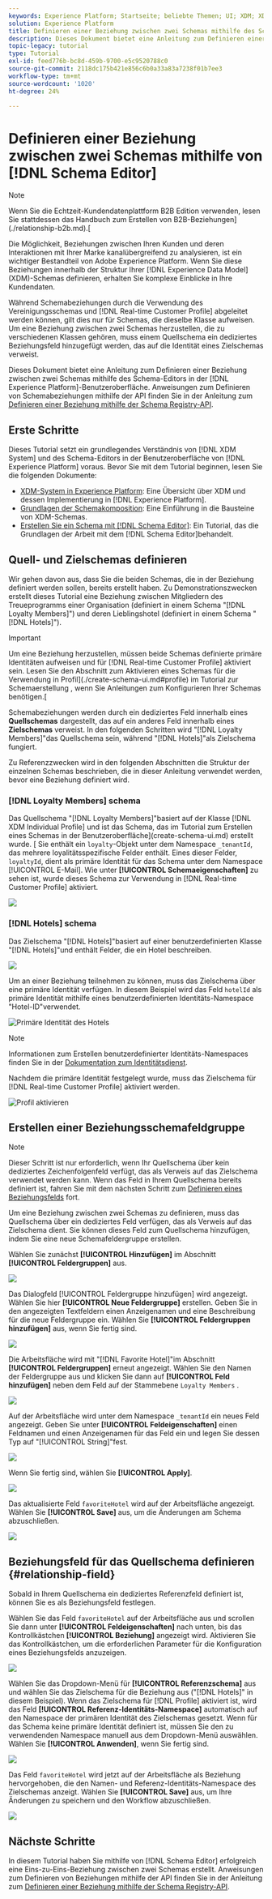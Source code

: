 ```yaml
---
keywords: Experience Platform; Startseite; beliebte Themen; UI; XDM; XDM; XDM-System; Experience-Datenmodell; Experience-Datenmodell; Experience-Datenmodell; Datenmodell; Datenmodell; Schema-Editor; Schema; Schema; Schemas; Erstellen; Beziehung; Beziehung; Referenz; Referenz;
solution: Experience Platform
title: Definieren einer Beziehung zwischen zwei Schemas mithilfe des Schema-Editors
description: Dieses Dokument bietet eine Anleitung zum Definieren einer Beziehung zwischen zwei Schemas mithilfe des Schema-Editors in der Experience Platform-Benutzeroberfläche.
topic-legacy: tutorial
type: Tutorial
exl-id: feed776b-bc8d-459b-9700-e5c9520788c0
source-git-commit: 2118dc175b421e856c6b0a33a83a7238f01b7ee3
workflow-type: tm+mt
source-wordcount: '1020'
ht-degree: 24%

---
```


# Definieren einer Beziehung zwischen zwei Schemas mithilfe von [!DNL Schema Editor]

>[!NOTE]
>
>Wenn Sie die Echtzeit-Kundendatenplattform B2B Edition verwenden, lesen Sie stattdessen das Handbuch zum Erstellen von B2B-Beziehungen](./relationship-b2b.md).[

Die Möglichkeit, Beziehungen zwischen Ihren Kunden und deren Interaktionen mit Ihrer Marke kanalübergreifend zu analysieren, ist ein wichtiger Bestandteil von Adobe Experience Platform. Wenn Sie diese Beziehungen innerhalb der Struktur Ihrer [!DNL Experience Data Model] (XDM)-Schemas definieren, erhalten Sie komplexe Einblicke in Ihre Kundendaten.

Während Schemabeziehungen durch die Verwendung des Vereinigungsschemas und [!DNL Real-time Customer Profile] abgeleitet werden können, gilt dies nur für Schemas, die dieselbe Klasse aufweisen. Um eine Beziehung zwischen zwei Schemas herzustellen, die zu verschiedenen Klassen gehören, muss einem Quellschema ein dediziertes Beziehungsfeld hinzugefügt werden, das auf die Identität eines Zielschemas verweist.

Dieses Dokument bietet eine Anleitung zum Definieren einer Beziehung zwischen zwei Schemas mithilfe des Schema-Editors in der [!DNL Experience Platform]-Benutzeroberfläche. Anweisungen zum Definieren von Schemabeziehungen mithilfe der API finden Sie in der Anleitung zum [Definieren einer Beziehung mithilfe der Schema Registry-API](relationship-api.md).

## Erste Schritte

Dieses Tutorial setzt ein grundlegendes Verständnis von [!DNL XDM System] und des Schema-Editors in der Benutzeroberfläche von [!DNL Experience Platform] voraus. Bevor Sie mit dem Tutorial beginnen, lesen Sie die folgenden Dokumente:

* [XDM-System in Experience Platform](../home.md): Eine Übersicht über XDM und dessen Implementierung in  [!DNL Experience Platform].
* [Grundlagen der Schemakomposition](../schema/composition.md): Eine Einführung in die Bausteine von XDM-Schemas.
* [Erstellen Sie ein Schema mit [!DNL Schema Editor]](create-schema-ui.md): Ein Tutorial, das die Grundlagen der Arbeit mit dem  [!DNL Schema Editor]behandelt.

## Quell- und Zielschemas definieren

Wir gehen davon aus, dass Sie die beiden Schemas, die in der Beziehung definiert werden sollen, bereits erstellt haben. Zu Demonstrationszwecken erstellt dieses Tutorial eine Beziehung zwischen Mitgliedern des Treueprogramms einer Organisation (definiert in einem Schema &quot;[!DNL Loyalty Members]&quot;) und deren Lieblingshotel (definiert in einem Schema &quot;[!DNL Hotels]&quot;).

>[!IMPORTANT]
>
>Um eine Beziehung herzustellen, müssen beide Schemas definierte primäre Identitäten aufweisen und für [!DNL Real-time Customer Profile] aktiviert sein. Lesen Sie den Abschnitt zum Aktivieren eines Schemas für die Verwendung in Profil](./create-schema-ui.md#profile) im Tutorial zur Schemaerstellung , wenn Sie Anleitungen zum Konfigurieren Ihrer Schemas benötigen.[

Schemabeziehungen werden durch ein dediziertes Feld innerhalb eines **Quellschemas** dargestellt, das auf ein anderes Feld innerhalb eines **Zielschemas** verweist. In den folgenden Schritten wird &quot;[!DNL Loyalty Members]&quot;das Quellschema sein, während &quot;[!DNL Hotels]&quot;als Zielschema fungiert.

Zu Referenzzwecken wird in den folgenden Abschnitten die Struktur der einzelnen Schemas beschrieben, die in dieser Anleitung verwendet werden, bevor eine Beziehung definiert wird.

### [!DNL Loyalty Members] schema

Das Quellschema &quot;[!DNL Loyalty Members]&quot;basiert auf der Klasse [!DNL XDM Individual Profile] und ist das Schema, das im Tutorial zum Erstellen eines Schemas in der Benutzeroberfläche](create-schema-ui.md) erstellt wurde. [ Sie enthält ein `loyalty`-Objekt unter dem Namespace `_tenantId`, das mehrere loyalitätsspezifische Felder enthält. Eines dieser Felder, `loyaltyId`, dient als primäre Identität für das Schema unter dem Namespace [!UICONTROL E-Mail]. Wie unter **[!UICONTROL Schemaeigenschaften]** zu sehen ist, wurde dieses Schema zur Verwendung in [!DNL Real-time Customer Profile] aktiviert.

![](../images/tutorials/relationship/loyalty-members.png)

### [!DNL Hotels] schema

Das Zielschema &quot;[!DNL Hotels]&quot;basiert auf einer benutzerdefinierten Klasse &quot;[!DNL Hotels]&quot;und enthält Felder, die ein Hotel beschreiben.

![](../images/tutorials/relationship/hotels.png)

Um an einer Beziehung teilnehmen zu können, muss das Zielschema über eine primäre Identität verfügen. In diesem Beispiel wird das Feld `hotelId` als primäre Identität mithilfe eines benutzerdefinierten Identitäts-Namespace &quot;Hotel-ID&quot;verwendet.

![Primäre Identität des Hotels](../images/tutorials/relationship/hotel-identity.png)

>[!NOTE]
>
>Informationen zum Erstellen benutzerdefinierter Identitäts-Namespaces finden Sie in der [Dokumentation zum Identitätsdienst](../../identity-service/namespaces.md#manage-namespaces).

Nachdem die primäre Identität festgelegt wurde, muss das Zielschema für [!DNL Real-time Customer Profile] aktiviert werden.

![Profil aktivieren](../images/tutorials/relationship/hotel-profile.png)

## Erstellen einer Beziehungsschemafeldgruppe

>[!NOTE]
>
>Dieser Schritt ist nur erforderlich, wenn Ihr Quellschema über kein dediziertes Zeichenfolgenfeld verfügt, das als Verweis auf das Zielschema verwendet werden kann. Wenn das Feld in Ihrem Quellschema bereits definiert ist, fahren Sie mit dem nächsten Schritt zum [Definieren eines Beziehungsfelds](#relationship-field) fort.

Um eine Beziehung zwischen zwei Schemas zu definieren, muss das Quellschema über ein dediziertes Feld verfügen, das als Verweis auf das Zielschema dient. Sie können dieses Feld zum Quellschema hinzufügen, indem Sie eine neue Schemafeldergruppe erstellen.

Wählen Sie zunächst **[!UICONTROL Hinzufügen]** im Abschnitt **[!UICONTROL Feldergruppen]** aus.

![](../images/tutorials/relationship/loyalty-add-field-group.png)

Das Dialogfeld [!UICONTROL Feldergruppe hinzufügen] wird angezeigt. Wählen Sie hier **[!UICONTROL Neue Feldergruppe]** erstellen. Geben Sie in den angezeigten Textfeldern einen Anzeigenamen und eine Beschreibung für die neue Feldergruppe ein. Wählen Sie **[!UICONTROL Feldergruppen hinzufügen]** aus, wenn Sie fertig sind.

![](../images/tutorials/relationship/create-field-group.png)

Die Arbeitsfläche wird mit &quot;[!DNL Favorite Hotel]&quot;im Abschnitt **[!UICONTROL Feldergruppen]** erneut angezeigt. Wählen Sie den Namen der Feldergruppe aus und klicken Sie dann auf **[!UICONTROL Feld hinzufügen]** neben dem Feld auf der Stammebene `Loyalty Members` .

![](../images/tutorials/relationship/loyalty-add-field.png)

Auf der Arbeitsfläche wird unter dem Namespace `_tenantId` ein neues Feld angezeigt. Geben Sie unter **[!UICONTROL Feldeigenschaften]** einen Feldnamen und einen Anzeigenamen für das Feld ein und legen Sie dessen Typ auf &quot;[!UICONTROL String]&quot;fest.

![](../images/tutorials/relationship/relationship-field-details.png)

Wenn Sie fertig sind, wählen Sie **[!UICONTROL Apply]**.

![](../images/tutorials/relationship/relationship-field-apply.png)

Das aktualisierte Feld `favoriteHotel` wird auf der Arbeitsfläche angezeigt. Wählen Sie **[!UICONTROL Save]** aus, um die Änderungen am Schema abzuschließen.

![](../images/tutorials/relationship/relationship-field-save.png)

## Beziehungsfeld für das Quellschema definieren {#relationship-field}

Sobald in Ihrem Quellschema ein dediziertes Referenzfeld definiert ist, können Sie es als Beziehungsfeld festlegen.

Wählen Sie das Feld `favoriteHotel` auf der Arbeitsfläche aus und scrollen Sie dann unter **[!UICONTROL Feldeigenschaften]** nach unten, bis das Kontrollkästchen **[!UICONTROL Beziehung]** angezeigt wird. Aktivieren Sie das Kontrollkästchen, um die erforderlichen Parameter für die Konfiguration eines Beziehungsfelds anzuzeigen.

![](../images/tutorials/relationship/relationship-checkbox.png)

Wählen Sie das Dropdown-Menü für **[!UICONTROL Referenzschema]** aus und wählen Sie das Zielschema für die Beziehung aus (&quot;[!DNL Hotels]&quot; in diesem Beispiel). Wenn das Zielschema für [!DNL Profile] aktiviert ist, wird das Feld **[!UICONTROL Referenz-Identitäts-Namespace]** automatisch auf den Namespace der primären Identität des Zielschemas gesetzt. Wenn für das Schema keine primäre Identität definiert ist, müssen Sie den zu verwendenden Namespace manuell aus dem Dropdown-Menü auswählen. Wählen Sie **[!UICONTROL Anwenden]**, wenn Sie fertig sind.

![](../images/tutorials/relationship/reference-schema-id-namespace.png)

Das Feld `favoriteHotel` wird jetzt auf der Arbeitsfläche als Beziehung hervorgehoben, die den Namen- und Referenz-Identitäts-Namespace des Zielschemas anzeigt. Wählen Sie **[!UICONTROL Save]** aus, um Ihre Änderungen zu speichern und den Workflow abzuschließen.

![](../images/tutorials/relationship/relationship-save.png)

## Nächste Schritte

In diesem Tutorial haben Sie mithilfe von [!DNL Schema Editor] erfolgreich eine Eins-zu-Eins-Beziehung zwischen zwei Schemas erstellt. Anweisungen zum Definieren von Beziehungen mithilfe der API finden Sie in der Anleitung zum [Definieren einer Beziehung mithilfe der Schema Registry-API](relationship-api.md).
